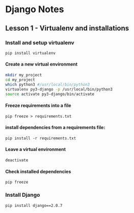 
# Django Notes

## Lesson 1 - Virtualenv and installations

### Install and setup virtualenv

`pip install virtualenv`

#### Create a new virtual environment

```bash
mkdir my_project
cd my_project
which python3 #/usr/local/bin/python3
virtualenv py3-django -p /usr/local/bin/python3
source activate py3-django/bin/activate
```

#### Freeze requirements into a file

`pip freeze > requirements.txt`

#### install dependencies from a requirements file:

`pip install -r requirements.txt`

#### Leave a virtual environment

`deactivate`

#### Check installed dependencies

`pip freeze`

### Install Django

`pip install django==2.0.7`
